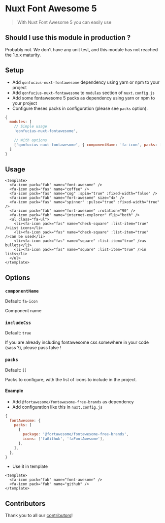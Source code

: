 # Nuxt Font Awesome 5

> With Nuxt Font Awesome 5 you can easily use 

## Should I use this module in production ?

Probably not. We don't have any unit test, and this module has not reached the 1.x.x maturity.

## Setup
- Add `qonfucius-nuxt-fontawesome` dependency using yarn or npm to your project
- Add `qonfucius-nuxt-fontawesome` to `modules` section of `nuxt.config.js`
- Add some fontawesome 5 packs as dependency using yarn or npm to your project
- Configure theses packs in configuration (please see `packs` option).
```js
{
  modules: [
    // Simple usage
    'qonfucius-nuxt-fontawesome',
    
    // With options
    ['qonfucius-nuxt-fontawesome', { componentName: 'fa-icon', packs: [], includeCss: true }],
  ]
}
````

## Usage
```vue
<template>
  <fa-icon pack="fab" name="font-awesome" />
  <fa-icon pack="fas" name="coffee" />
  <fa-icon pack="fas" name="cog" :spin="true" :fixed-width="false" />
  <fa-icon pack="fab" name="fort-awesome" size="4x" />
  <fa-icon pack="fas" name="spinner" :pulse="true" :fixed-width="true" />
  <fa-icon pack="fab" name="fort-awesome" :rotation="90" />
  <fa-icon pack="fab" name="internet-explorer" flip="both" />
  <ul class="fa-ul">
    <li><fa-icon pack="fas" name="check-square" :list-item="true" />List icons</li>
    <li><fa-icon pack="fas" name="check-square" :list-item="true" />can be used</li>
    <li><fa-icon pack="fas" name="square" :list-item="true" />as bullets</li>
    <li><fa-icon pack="fas" name="square" :list-item="true" />in lists</li>
  </ul>
</template>
```

## Options

### `componentName`
Default: `fa-icon`

Component name

### `includeCss`
Default: `true`

If you are already including fontawesome css somewhere in your code (sass ?), please pass false !

### `packs`
Default: `[]`

Packs to configure, with the list of icons to include in the project.

#### Example

- Add `@fortawesome/fontawesome-free-brands` as dependency
- Add configuration like this in `nuxt.config.js`
```js
{
  fontAwesome: {
    packs: [
      {
        package: '@fortawesome/fontawesome-free-brands',
        icons: ['faGithub', 'faFontAwesome'],
      },
    ],
  },
}
```
- Use it in template
```vue
<template>
  <fa-icon pack="fab" name="font-awesome" />
  <fa-icon pack="fab" name="github" />
</template>
```

## Contributors

Thank you to all our [contributors](https://github.com/Qonfucius/nuxt-fontawesome/graphs/contributors)!